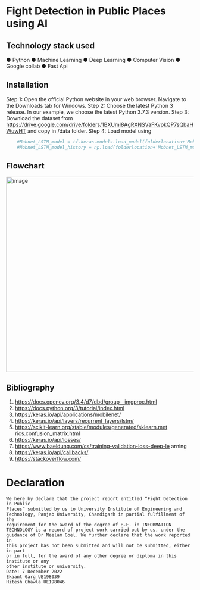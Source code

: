 # Fight Detection in Public Places using AI

## Technology stack used
● Python
● Machine Learning
● Deep Learning
● Computer Vision
● Google collab
● Fast Api

## Installation

Step 1: Open the official Python website in your web browser. Navigate to the Downloads tab for Windows.
Step 2: Choose the latest Python 3 release. In our example, we choose the latest Python 3.7.3 version.
Step 3: Download the dataset from https://drive.google.com/drive/folders/1BXUmI8AgRXNSVaFKvpkQP7sQbaHWuwHT and copy in /data folder.
Step 4: Load model using
```Python
    #Mobnet_LSTM_model = tf.keras.models.load_model(folderlocation+'Mobnet_LSTM_model')
    #Mobnet_LSTM_model_history = np.load(folderlocation+'Mobnet_LSTM_model_history.npy',allow_pickle='TRUE').item()
```



## Flowchart
<img width="524" alt="image" src="https://user-images.githubusercontent.com/65300791/209046289-55b2e3b4-7a2a-4a4d-88e3-7ddbac7c464b.png">

## Bibliography
1. https://docs.opencv.org/3.4/d7/dbd/group__imgproc.html
2. https://docs.python.org/3/tutorial/index.html
3. https://keras.io/api/applications/mobilenet/
4. https://keras.io/api/layers/recurrent_layers/lstm/
5. https://scikit-learn.org/stable/modules/generated/sklearn.met
rics.confusion_matrix.html
6. https://keras.io/api/losses/
7. https://www.baeldung.com/cs/training-validation-loss-deep-le
arning
8. https://keras.io/api/callbacks/
9. https://stackoverflow.com/

# Declaration
```
We here by declare that the project report entitled “Fight Detection in Public
Places” submitted by us to University Institute of Engineering and
Technology, Panjab University, Chandigarh in partial fulfillment of the
requirement for the award of the degree of B.E. in INFORMATION
TECHNOLOGY is a record of project work carried out by us, under the
guidance of Dr Neelam Goel. We further declare that the work reported in
this project has not been submitted and will not be submitted, either in part
or in full, for the award of any other degree or diploma in this institute or any
other institute or university.
Date: 7 December 2022
Ekaant Garg UE198039
Hitesh Chawla UE198046
```
